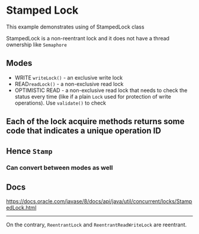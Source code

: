 # Stamped Lock

This example demonstrates using of StampedLock class

StampedLock is a non-reentrant lock and it does not have a thread ownership like `Semaphore`

## Modes

* WRITE `writeLock()` - an exclusive write lock
*  READ`readLock()` - a non-exclusive read lock
* OPTIMISTIC READ  - a non-exclusive read lock that needs to check the status every time (like if a plain `Lock` used for protection of write operations). Use `validate()` to check

## Each of the lock acquire methods returns some code that indicates a unique operation ID
## Hence `Stamp`

### Can convert between modes as well

## Docs
https://docs.oracle.com/javase/8/docs/api/java/util/concurrent/locks/StampedLock.html

____
On the contrary, `ReentrantLock` and `ReentrantReadWriteLock` are reentrant.